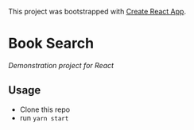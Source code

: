 This project was bootstrapped with [Create React App](https://github.com/facebook/create-react-app).

# Book Search
_Demonstration project for React_

## Usage
 - Clone this repo
 - run `yarn start`

 